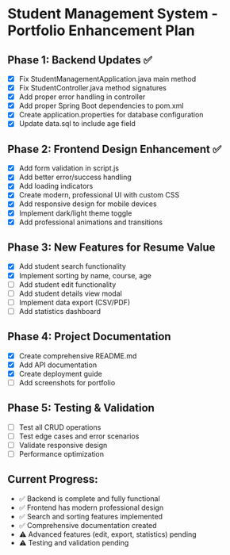 # Student Management System - Portfolio Enhancement Plan

## Phase 1: Backend Updates ✅
- [x] Fix StudentManagementApplication.java main method
- [x] Fix StudentController.java method signatures
- [x] Add proper error handling in controller
- [x] Add proper Spring Boot dependencies to pom.xml
- [x] Create application.properties for database configuration
- [x] Update data.sql to include age field

## Phase 2: Frontend Design Enhancement ✅
- [x] Add form validation in script.js
- [x] Add better error/success handling
- [x] Add loading indicators
- [x] Create modern, professional UI with custom CSS
- [x] Add responsive design for mobile devices
- [x] Implement dark/light theme toggle
- [x] Add professional animations and transitions

## Phase 3: New Features for Resume Value
- [x] Add student search functionality
- [x] Implement sorting by name, course, age
- [ ] Add student edit functionality
- [ ] Add student details view modal
- [ ] Implement data export (CSV/PDF)
- [ ] Add statistics dashboard

## Phase 4: Project Documentation
- [x] Create comprehensive README.md
- [x] Add API documentation
- [x] Create deployment guide
- [ ] Add screenshots for portfolio

## Phase 5: Testing & Validation
- [ ] Test all CRUD operations
- [ ] Test edge cases and error scenarios
- [ ] Validate responsive design
- [ ] Performance optimization

## Current Progress:
- ✅ Backend is complete and fully functional
- ✅ Frontend has modern professional design
- ✅ Search and sorting features implemented
- ✅ Comprehensive documentation created
- ⚠️ Advanced features (edit, export, statistics) pending
- ⚠️ Testing and validation pending
